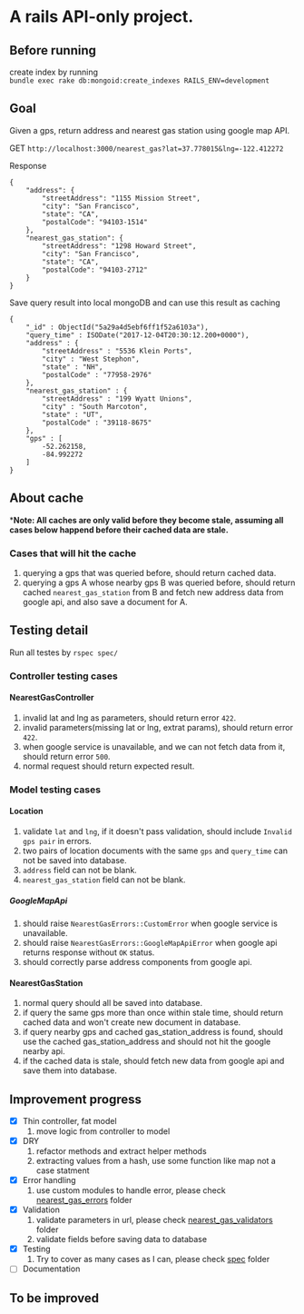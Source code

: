 # A rails API-only project.


## Before running

create index by running  
```bundle exec rake db:mongoid:create_indexes RAILS_ENV=development```

## Goal
Given a gps, return address and nearest gas station using google map API.  

GET ```http://localhost:3000/nearest_gas?lat=37.778015&lng=-122.412272```

Response
```
{
    "address": {
        "streetAddress": "1155 Mission Street",
        "city": "San Francisco",
        "state": "CA",
        "postalCode": "94103-1514"
    },
    "nearest_gas_station": {
        "streetAddress": "1298 Howard Street",
        "city": "San Francisco",
        "state": "CA",
        "postalCode": "94103-2712"
    }
}
```

Save query result into local mongoDB and can use this result as caching
```
{ 
    "_id" : ObjectId("5a29a4d5ebf6ff1f52a6103a"), 
    "query_time" : ISODate("2017-12-04T20:30:12.200+0000"), 
    "address" : {
        "streetAddress" : "5536 Klein Ports", 
        "city" : "West Stephon", 
        "state" : "NH", 
        "postalCode" : "77958-2976"
    }, 
    "nearest_gas_station" : {
        "streetAddress" : "199 Wyatt Unions", 
        "city" : "South Marcoton", 
        "state" : "UT", 
        "postalCode" : "39118-8675"
    }, 
    "gps" : [
        -52.262158, 
        -84.992272
    ]
}
```

## About cache
***Note: All caches are only valid before they become stale, assuming all cases below happend before their cached data are stale.**  
### Cases that will hit the cache
1. querying a gps that was queried before, should return cached data.
2. querying a gps A whose nearby gps B was queried before, should return cached ```nearest_gas_station``` from B and fetch new address data from google api, and also save a document for A.

## Testing detail
Run all testes by ```rspec spec/```

### Controller testing cases
#### NearestGasController
1. invalid lat and lng as parameters, should return error ```422```.
2. invalid parameters(missing lat or lng, extrat params), should return error ```422```.
3. when google service is unavailable, and we can not fetch data from it, should return error ```500```.
4. normal request should return expected result.

### Model testing cases
#### Location
1. validate ```lat``` and ```lng```, if it doesn't pass validation, should include ```Invalid gps pair``` in errors.
2. two pairs of location documents with the same ```gps``` and ```query_time``` can not be saved into database.
3. ```address``` field can not be blank.
4. ```nearest_gas_station``` field can not be blank.

##### GoogleMapApi
1. should raise ```NearestGasErrors::CustomError``` when google service is unavailable.
2. should raise ```NearestGasErrors::GoogleMapApiError``` when google api returns response without ```OK``` status.
3. should correctly parse address components from google api.

#### NearestGasStation
1. normal query should all be saved into database.
2. if query the same gps more than once within stale time, should return cached data and won't create new document in database.
3. if query nearby gps and cached gas_station_address is found, should use the cached gas_station_address and should not hit the google nearby api.
4. if the cached data is stale, should fetch new data from google api and save them into database.

## Improvement progress
- [x] Thin controller, fat model
    1. move logic from controller to model
- [x] DRY
    1. refactor methods and extract helper methods
    2. extracting values from a hash, use some function like map not a case statment
- [x] Error handling
    1. use custom modules to handle error, please check [nearest_gas_errors](/lib/nearest_gas_errors/) folder
- [x] Validation
    1. validate parameters in url, please check [nearest_gas_validators](/lib/nearest_gas_validators/) folder
    2. validate fields before saving data to database
- [x] Testing
    1. Try to cover as many cases as I can, please check [spec](/spec/) folder
- [ ] Documentation

## To be improved